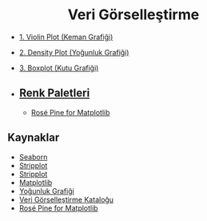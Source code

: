 <h1 align="center"> Veri Görselleştirme </h1>

* [1. Violin Plot (Keman Grafiği)](https://github.com/kubrakurt/data_visualization_resource/blob/main/Veri%20G%C3%B6rselle%C5%9Ftirme/1%20-%20Violin%20Plot.ipynb)
* [2. Density Plot (Yoğunluk Grafiği)](https://github.com/kubrakurt/data_visualization_resource/blob/main/Veri%20G%C3%B6rselle%C5%9Ftirme/2%20-%20Density%20Plot.ipynb)
* [3. Boxplot (Kutu Grafiği)](https://github.com/kubrakurt/data_visualization_resource/blob/main/Veri%20G%C3%B6rselle%C5%9Ftirme/3%20-%20Boxplot.ipynb)

* ## [Renk Paletleri](https://github.com/kubrakurt/data_visualization_resources/tree/main/Renk%20Paletleri)
  * [Rosé Pine for Matplotlib](https://github.com/kubrakurt/data_visualization_resources/blob/main/Renk%20Paletleri/1%20-%20Rosé%20Pine%20for%20Matplotlib.ipynb)

## Kaynaklar

* [Seaborn](https://seaborn.pydata.org/generated/seaborn.violinplot.html)
* [Stripplot](https://seaborn.pydata.org/generated/seaborn.stripplot.html)
* [Stripplot](https://github.com/mwaskom/seaborn/issues/520)
* [Matplotlib](https://matplotlib.org/3.3.2/index.html)
* [Yoğunluk Grafiği](https://datavizcatalogue.com/TR/yontemleri/yogunluk_grafigi.html)
* [Veri Görselleştirme Kataloğu](https://datavizcatalogue.com/TR/yontemleri/viyolonsel_keman_grafik.html)
* [Rosé Pine for Matplotlib](https://github.com/h4pZ/rose-pine-matplotlib)
